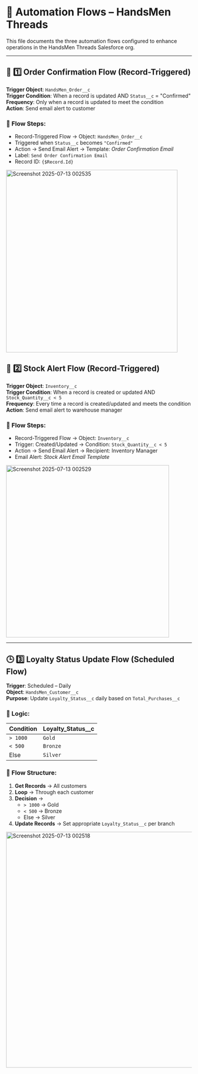 # 🔁 Automation Flows – HandsMen Threads

This file documents the three automation flows configured to enhance operations in the HandsMen Threads Salesforce org.

---

## 📧 1️⃣ Order Confirmation Flow (Record-Triggered)

**Trigger Object**: `HandsMen_Order__c`  
**Trigger Condition**: When a record is updated AND `Status__c` = "Confirmed"  
**Frequency**: Only when a record is updated to meet the condition  
**Action**: Send email alert to customer

### 📌 Flow Steps:
- Record-Triggered Flow → Object: `HandsMen_Order__c`
- Triggered when `Status__c` becomes `"Confirmed"`
- Action → Send Email Alert → Template: *Order Confirmation Email*
- Label: `Send Order Confirmation Email`
- Record ID: `{$Record.Id}`
<img width="465" height="494" alt="Screenshot 2025-07-13 002535" src="https://github.com/user-attachments/assets/9ed2aeec-7d11-432f-a73e-3c40faf07727" />


## 🚨 2️⃣ Stock Alert Flow (Record-Triggered)

**Trigger Object**: `Inventory__c`  
**Trigger Condition**: When a record is created or updated AND `Stock_Quantity__c < 5`  
**Frequency**: Every time a record is created/updated and meets the condition  
**Action**: Send email alert to warehouse manager

### 📌 Flow Steps:
- Record-Triggered Flow → Object: `Inventory__c`
- Trigger: Created/Updated → Condition: `Stock_Quantity__c < 5`
- Action → Send Email Alert → Recipient: Inventory Manager
- Email Alert: *Stock Alert Email Template*
<img width="442" height="466" alt="Screenshot 2025-07-13 002529" src="https://github.com/user-attachments/assets/857fd3b9-1bb1-4058-ac29-32edeff88029" />

---

## 🕒 3️⃣ Loyalty Status Update Flow (Scheduled Flow)

**Trigger**: Scheduled – Daily  
**Object**: `HandsMen_Customer__c`  
**Purpose**: Update `Loyalty_Status__c` daily based on `Total_Purchases__c`

### 🧠 Logic:
| Condition | Loyalty_Status__c |
|-----------|-------------------|
| `> 1000`  | `Gold`            |
| `< 500`   | `Bronze`          |
| Else      | `Silver`          |

### 📌 Flow Structure:
1. **Get Records** → All customers
2. **Loop** → Through each customer
3. **Decision** →
    - `> 1000` → Gold
    - `< 500` → Bronze
    - Else → Silver
4. **Update Records** → Set appropriate `Loyalty_Status__c` per branch
<img width="1367" height="638" alt="Screenshot 2025-07-13 002518" src="https://github.com/user-attachments/assets/765e7a4d-794c-4f73-82e0-a156813bfb7b" />


